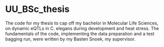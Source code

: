 # UU_BSc_thesis
The code for my thesis to cap off my bachelor in Molecular Life Sciences, on dynamic eQTLs in C. elegans during development and heat stress.
The fundamentals of the code, implementing the data preparation and a test bagging run, were written by my Basten Snoek, my supervisor.
